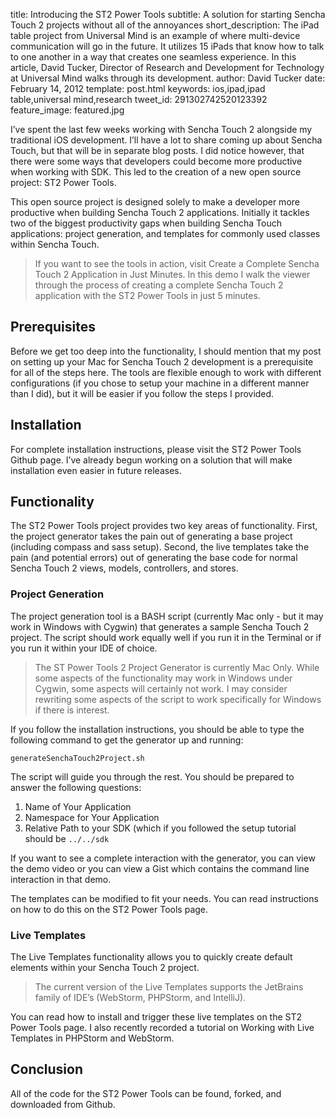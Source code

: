 title: Introducing the ST2 Power Tools
subtitle: A solution for starting Sencha Touch 2 projects without all of the annoyances
short_description: The iPad table project from Universal Mind is an example of where multi-device communication will go in the future.  It utilizes 15 iPads that know how to talk to one another in a way that creates one seamless experience.  In this article, David Tucker, Director of Research and Development for Technology at Universal Mind walks through its development.
author: David Tucker
date: February 14, 2012
template: post.html
keywords: ios,ipad,ipad table,universal mind,research
tweet_id: 291302742520123392
feature_image: featured.jpg

I’ve spent the last few weeks working with Sencha Touch 2 alongside my traditional iOS development.  I’ll have a lot to share coming up about Sencha Touch, but that will be in separate blog posts.  I did notice however, that there were some ways that developers could become more productive when working with SDK.  This led to the creation of a new open source project: ST2 Power Tools.

This open source project is designed solely to make a developer more productive when building Sencha Touch 2 applications.  Initially it tackles two of the biggest productivity gaps when building Sencha Touch applications: project generation, and templates for commonly used classes within Sencha Touch.

> If you want to see the tools in action,  visit Create a Complete Sencha Touch 2 Application in Just Minutes.  In this demo I walk the viewer through the process of creating a complete Sencha Touch 2 application with the ST2 Power Tools in just 5 minutes.

## Prerequisites
Before we get too deep into the functionality, I should mention that my post on setting up your Mac for Sencha Touch 2 development is a prerequisite for all of the steps here.  The tools are flexible enough to work with different configurations (if you chose to setup your machine in a different manner than I did), but it will be easier if you follow the steps I provided.

## Installation
For complete installation instructions, please visit the ST2 Power Tools Github page.  I’ve already begun working on a solution that will make installation even easier in future releases.

## Functionality
The ST2 Power Tools project provides two key areas of functionality.  First, the project generator takes the pain out of generating a base project (including compass and sass setup).  Second, the live templates take the pain (and potential errors) out of generating the base code for normal Sencha Touch 2 views, models, controllers, and stores.

### Project Generation
The project generation tool is a BASH script (currently Mac only - but it may work in Windows with Cygwin) that generates a sample Sencha Touch 2 project.  The script should work equally well if you run it in the Terminal or if you run it within your IDE of choice. 

> The ST Power Tools 2 Project Generator is currently Mac Only.  While some aspects of the functionality may work in Windows under Cygwin, some aspects will certainly not work.  I may consider rewriting some aspects of the script to work specifically for Windows if there is interest.

If you follow the installation instructions, you should be able to type the following command to get the generator up and running:

	generateSenchaTouch2Project.sh

The script will guide you through the rest.  You should be prepared to answer the following questions:

1. Name of Your Application
2. Namespace for Your Application
3. Relative Path to your SDK (which if you followed the setup tutorial should be `../../sdk`

If you want to see a complete interaction with the generator, you can view the demo video or you can view a Gist which contains the command line interaction in that demo.

The templates can be modified to fit your needs.  You can read instructions on how to do this on the ST2 Power Tools page.

### Live Templates
The Live Templates functionality allows you to quickly create default elements within your Sencha Touch 2 project.

> The current version of the Live Templates supports the JetBrains family of IDE’s (WebStorm, PHPStorm, and IntelliJ).

You can read how to install and trigger these live templates on the ST2 Power Tools page.  I also recently recorded a tutorial on Working with Live Templates in PHPStorm and WebStorm.

## Conclusion
All of the code for the ST2 Power Tools can be found, forked, and downloaded from Github.